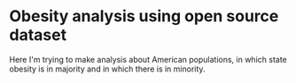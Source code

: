 # Obesity analysis using open source dataset
Here I'm trying to make analysis about American populations, in which state obesity is in majority and in which there is in minority.
